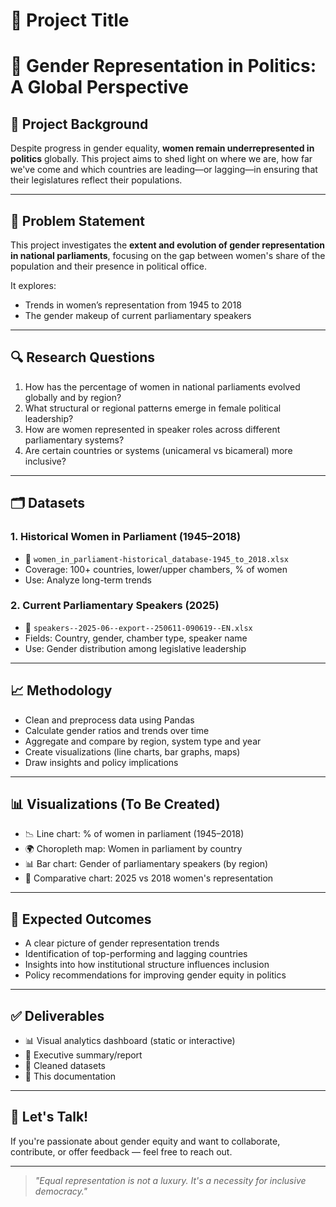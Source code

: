# 🧠 Project Title

# 📘 Gender Representation in Politics: A Global Perspective

## 🧠 Project Background

Despite progress in gender equality, **women remain underrepresented in politics** globally. This project aims to shed light on where we are, how far we've come and which countries are leading—or lagging—in ensuring that their legislatures reflect their populations.

---

## 🎯 Problem Statement

This project investigates the **extent and evolution of gender representation in national parliaments**, focusing on the gap between women's share of the population and their presence in political office.

It explores:
- Trends in women’s representation from 1945 to 2018
- The gender makeup of current parliamentary speakers

---

## 🔍 Research Questions

1. How has the percentage of women in national parliaments evolved globally and by region?
2. What structural or regional patterns emerge in female political leadership?
3. How are women represented in speaker roles across different parliamentary systems?
4. Are certain countries or systems (unicameral vs bicameral) more inclusive?


---

## 🗂️ Datasets

### 1. **Historical Women in Parliament (1945–2018)**
- 📄 `women_in_parliament-historical_database-1945_to_2018.xlsx`
- Coverage: 100+ countries, lower/upper chambers, % of women
- Use: Analyze long-term trends

### 2. **Current Parliamentary Speakers (2025)**
- 📄 `speakers--2025-06--export--250611-090619--EN.xlsx`
- Fields: Country, gender, chamber type, speaker name
- Use: Gender distribution among legislative leadership

---

## 📈 Methodology

- Clean and preprocess data using Pandas
- Calculate gender ratios and trends over time
- Aggregate and compare by region, system type and year
- Create visualizations (line charts, bar graphs, maps)
- Draw insights and policy implications

---

## 📊 Visualizations (To Be Created)

- 📉 Line chart: % of women in parliament (1945–2018)
- 🌍 Choropleth map: Women in parliament by country
- 📊 Bar chart: Gender of parliamentary speakers (by region)
- 🔄 Comparative chart: 2025 vs 2018 women's representation

---

## 🧩 Expected Outcomes

- A clear picture of gender representation trends
- Identification of top-performing and lagging countries
- Insights into how institutional structure influences inclusion
- Policy recommendations for improving gender equity in politics

---

## ✅ Deliverables

- 📊 Visual analytics dashboard (static or interactive)
- 📃 Executive summary/report
- 📁 Cleaned datasets
- 📘 This documentation

---

## 💬 Let's Talk!

If you're passionate about gender equity and want to collaborate, contribute, or offer feedback — feel free to reach out.

---

> *"Equal representation is not a luxury. It's a necessity for inclusive democracy."*

